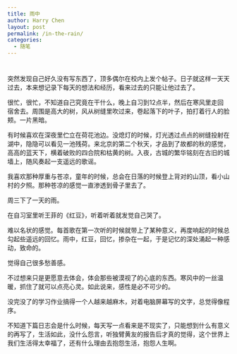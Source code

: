 ```yaml
---
title: 雨中
author: Harry Chen
layout: post
permalink: /in-the-rain/
categories:
  - 随笔
---
```

# 

突然发现自己好久没有写东西了，顶多偶尔在校内上发个帖子。日子就这样一天天过去，本来想记录下每天的想法和经历，看来过去的只能让他过去了。

很忙，很忙，不知道自己究竟在干什么，晚上自习到12点半，然后在寒风里走回宿舍去。周围是高大的树，风从树缝里吹过来，卷起落下的叶子，拍打着行人的脸颊。一片黑暗。

有时候喜欢在深夜里伫立在荷花池边。没熄灯的时候，灯光透过点点的树缝投射在湖中，隐隐可以看见一池残荷。来北京的第二个秋天，才品到了故都的秋的感觉，高高的蓝天下，横着破败的四合院和枯黄的树。入夜，古城的繁华铭刻在古旧的城墙上，随风奏起一支遥远的歌谣。

我喜欢那种厚重与苍凉，童年的时候，总会在日落的时候登上背对的山顶，看小山村的夕照。那种苍凉的感觉一直渗透到骨子里去了。

周三下了一天的雨。

在自习室里听王菲的《红豆》，听着听着就发觉自己哭了。

难以名状的感觉。每首歌在第一次听的时候就带上了某种意义，再度响起的时候总勾起些遥远的回忆。雨中，红豆，回忆，掺杂在一起，于是记忆的深处涌起一种感动，致命的。

觉得自己很多愁善感。

不过想来只是更愿意去体会，体会那些被漠视了的心底的东西。寒风中的一丝温暖，抓住了就可以点亮心灵。如此说来，感性是必不可少的。

没完没了的学习作业搞得一个人越来越麻木，对着电脑屏幕写的文字，总觉得像程序。

不知道下篇日志会是什么时候，每天写一点看来是不现实了，只能想到什么有意义的再写了，生活如此，没什么怨言，听独臂黄友的报告后才真的觉得，这个世界上我们生活得太幸福了，还有什么理由去抱怨生活，抱怨人生啊。